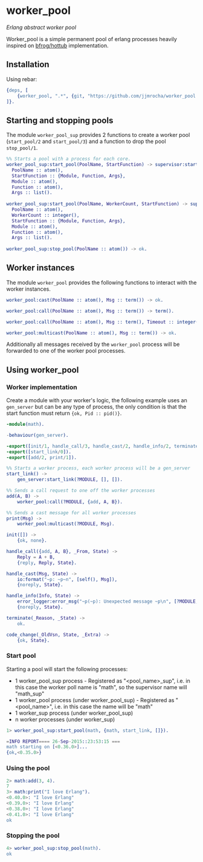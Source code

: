 **worker_pool**
===============
*Erlang abstract worker pool*


Worker_pool is a simple permanent pool of erlang processes heavily inspired on [bfrog/hottub](https://github.com/bfrog/hottub) implementation.



Installation
------------

Using rebar:

```erlang
{deps, [
	{worker_pool, ".*", {git, "https://github.com/jjmrocha/worker_pool.git", "master"}}
]}.
```


Starting and stopping pools
---------------------------

The module ```worker_pool_sup``` provides 2 functions to create a worker pool (```start_pool/2``` and ```start_pool/3```) and a function to drop the pool ```stop_pool/1```.

```erlang
%% Starts a pool with a process for each core.
worker_pool_sup:start_pool(PoolName, StartFunction) -> supervisor:startlink_ret() when
  PoolName :: atom(),
  StartFunction :: {Module, Function, Args},
  Module :: atom(),
  Function :: atom(),
  Args :: list().
  
worker_pool_sup:start_pool(PoolName, WorkerCount, StartFunction) -> supervisor:startlink_ret() when
  PoolName :: atom(),
  WorkerCount :: integer(),
  StartFunction :: {Module, Function, Args},
  Module :: atom(),
  Function :: atom(),
  Args :: list().
  
worker_pool_sup:stop_pool(PoolName :: atom()) -> ok.    
```



Worker instances
----------------

The module ```worker_pool``` provides the following functions to interact with the worker instances.

```erlang
worker_pool:cast(PoolName :: atom(), Msg :: term()) -> ok.

worker_pool:call(PoolName :: atom(), Msg :: term()) -> term().

worker_pool:call(PoolName :: atom(), Msg :: term(), Timeout :: integer()) -> term().

worker_pool:multicast(PoolName :: atom(), Msg :: term()) -> ok.   
```

Additionally all messages received by the ```worker_pool``` process will be forwarded to one of the worker pool processes.



Using worker_pool
-----------------

### Worker implementation

Create a module with your worker's logic, the following example uses an ```gen_server``` but can be any type of process, the only condition is that the start function must return ```{ok, Pid :: pid()}```.

```erlang
-module(math).

-behaviour(gen_server).

-export([init/1, handle_call/3, handle_cast/2, handle_info/2, terminate/2, code_change/3]).
-export([start_link/0]).
-export([add/2, print/1]).

%% Starts a worker process, each worker process will be a gen_server
start_link() ->
    gen_server:start_link(?MODULE, [], []).

%% Sends a call request to one off the worker processes
add(A, B) ->
    worker_pool:call(?MODULE, {add, A, B}).

%% Sends a cast message for all worker processes
print(Msg) ->
    worker_pool:multicast(?MODULE, Msg).

init([]) ->
    {ok, none}.

handle_call({add, A, B}, _From, State) ->
    Reply = A + B,
    {reply, Reply, State}.

handle_cast(Msg, State) ->
    io:format("~p: ~p~n", [self(), Msg]),
    {noreply, State}.

handle_info(Info, State) ->
    error_logger:error_msg("~p(~p): Unexpected message ~p\n", [?MODULE, self(), Info]),
    {noreply, State}.

terminate(_Reason, _State) ->
    ok.

code_change(_OldVsn, State, _Extra) ->
    {ok, State}.
```

### Start pool

Starting a pool will start the following processes:
* 1 worker_pool_sup process - Registered as "<pool_name>_sup", i.e. in this case the worker poll name is "math", so the supervisor name will "math_sup"
* 1 worker_pool process (under worker_pool_sup) - Registered as "<pool_name>", i.e. in this case the name will be "math"
* 1 worker_sup process (under worker_pool_sup)
* n worker processes (under worker_sup)

```erlang
1> worker_pool_sup:start_pool(math, {math, start_link, []}).

=INFO REPORT==== 26-Sep-2015::23:53:15 ===
math starting on [<0.36.0>]...
{ok,<0.35.0>}
```

### Using the pool

```erlang
2> math:add(3, 4).
7
3> math:print("I love Erlang").
<0.40.0>: "I love Erlang"
<0.39.0>: "I love Erlang"
<0.38.0>: "I love Erlang"
<0.41.0>: "I love Erlang"
ok
```

### Stopping the pool

```erlang
4> worker_pool_sup:stop_pool(math).
ok
```
